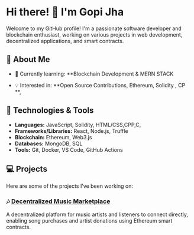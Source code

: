 # Hi there! 👋 I'm Gopi Jha

Welcome to my GitHub profile! I'm a passionate software developer and blockchain enthusiast, working on various projects in web development, decentralized applications, and smart contracts.

## 🚀 About Me

- 🌱 Currently learning: **Blockchain Development & MERN STACK

- 💡 Interested in: **Open Source Contributions, Ethereum, Solidity , CP **, 
## 🔧 Technologies & Tools
- **Languages:** JavaScript, Solidity,  HTML/CSS,CPP,C, 
- **Frameworks/Libraries:** React, Node.js, Truffle
- **Blockchain:** Ethereum, Web3.js
- **Databases:** MongoDB, SQL
- **Tools:** Git, Docker, VS Code, GitHub Actions

## 💻 Projects
Here are some of the projects I've been working on:

### 🎶 [Decentralized Music Marketplace](https://github.com/gopijha021/decentralized-music-marketplace)
A decentralized platform for music artists and listeners to connect directly, enabling song purchases and artist donations using Ethereum smart contracts.

###



